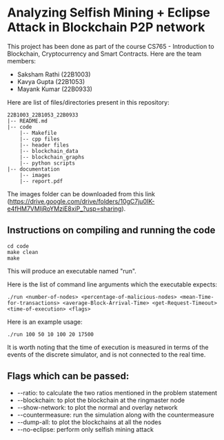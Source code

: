 # Analyzing Selfish Mining + Eclipse Attack in Blockchain P2P network
This project has been done as part of the course CS765 - Introduction to Blockchain, Cryptocurrency and Smart Contracts. Here are the team members:
- Saksham Rathi (22B1003)
- Kavya Gupta (22B1053)
- Mayank Kumar (22B0933)

Here are list of files/directories present in this repository:

```
22B1003_22B1053_22B0933
|-- README.md
|-- code
    |-- Makefile
    |-- cpp files
    |-- header files
    |-- blockchain_data
    |-- blockchain_graphs
    |-- python scripts
|-- documentation
    |-- images
    |-- report.pdf
```
The images folder can be downloaded from this link (https://drive.google.com/drive/folders/10gC7ju0IK-e4fHM7VMIjRoYMziE8xiP_?usp=sharing).
## Instructions on compiling and running the code
```
cd code
make clean
make
```
This will produce an executable named "run".

Here is the list of command line arguments which the executable expects:
```
./run <number-of-nodes> <percentage-of-malicious-nodes> <mean-Time-for-transactions> <average-Block-Arrival-Time> <get-Request-Timeout> <time-of-execution> <flags>
```

Here is an example usage:
```
./run 100 50 10 100 20 17500
```

It is worth noting that the time of execution is measured in terms of the events of the discrete simulator, and is not connected to the real time.

## Flags which can be passed:
- --ratio: to calculate the two ratios mentioned in the problem statement
- --blockchain: to plot the blockchain at the ringmaster node
- --show-network: to plot the normal and overlay network
- --countermeasure: run the simulation along with the countermeasure
- --dump-all: to plot the blockchains at all the nodes
- --no-eclipse: perform only selfish mining attack
